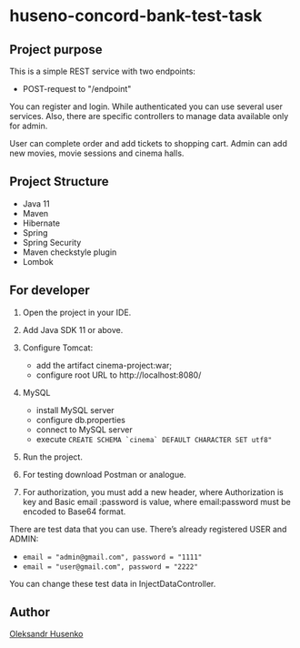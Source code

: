 # huseno-concord-bank-test-task

## Project purpose
This is a simple REST service with two endpoints:

* POST-request to "/endpoint"


You can register and login. While authenticated you can use several user services.
Also, there are specific controllers to manage data available only for admin.

User can complete order and add tickets to shopping cart.
Admin can add new movies, movie sessions and cinema halls.

## Project Structure
* Java 11
* Maven
* Hibernate
* Spring
* Spring Security
* Maven checkstyle plugin
* Lombok

## For developer

1. Open the project in your IDE.

2. Add Java SDK 11 or above.

3. Configure Tomcat:
   * add the artifact cinema-project:war;
   * configure root URL to http://localhost:8080/

4. MySQL
   * install MySQL server
   * configure db.properties
   * connect to MySQL server
   * execute ``CREATE SCHEMA `cinema` DEFAULT CHARACTER SET utf8"``

5. Run the project.

6. For testing download Postman or analogue.

7. For authorization, you must add a new header, where Authorization is key and Basic email
:password is value, where email:password must be encoded to Base64 format.

There are test data that you can use.
There’s already registered USER and ADMIN:
 * `email = "admin@gmail.com", password = "1111"`
 * `email = "user@gmail.com", password = "2222"`
 
You can change these test data in InjectDataController.

## Author

[Oleksandr Husenko](https://www.linkedin.com/in/oleksandr-husenko-6a63a2b3/)
